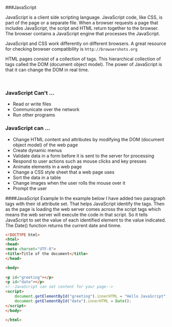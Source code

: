 ###JavaScript

JavaScript is a client side scripting language. JavaScript code, like CSS, is part of the page or a separate file. When a browser requests a page that includes JavaScript, the script and HTML return together to the browser. The browser contains a JavaScript engine that processes the JavaScript. 

JavaScript and CSS work differently on different browsers. A great resource for checking browser compatibility is ```http://browsershots.org```

HTML pages consist of a collection of tags. This hierarchical collection of tags called the DOM (document object model). The power of JavaScript is that it can change the DOM in real time. 

<p>&nbsp;</p>
<h3>JavaScript Can't ...</h3>
<ul>
<li>Read or write files</li>
<li>Communicate over the network</li>
<li>Run other programs</li>
</ul>
<h3>JavaScript can ...</h3>
<ul>
<li>Change HTML content and attributes by modifying the DOM (document object model) of the web page</li>
<li>Create dynamic menus</li>
<li>Validate data in a form before it is sent to the server for processing</li>
<li>Respond to user actions such as mouse clicks and key presses</li>
<li>Animate elements in a web page</li>
<li>Change a CSS style sheet that a web page uses</li>
<li>Sort the data in a table</li>
<li>Change images when the user rolls the mouse over it</li>
<li>Prompt the user</li>
</ul>


####JavaScript Example
In the example below I have added two paragraph tags with their id attribute set. That helps JavaScript identify the tags. Then as the page is loading the web server comes across the script tags which means the web server will execute the code in that script. So it tells JavaScript to set the value of each identified element to the value indicated. The Date() function returns the current date and tinme.
```html
<!DOCTYPE html>
<html>
<head>
<meta charset="UTF-8">
<title>Title of the document</title>
</head>

<body>
    
<p id="greeting"></p>
<p id="date"></p>
<!--JavaScript can set content for your page-->
<script>
    document.getElementById("greeting").innerHTML = "Hello JavaScript";
    document.getElementById("date").innerHTML = Date();
</script>
</body>

</html>
```